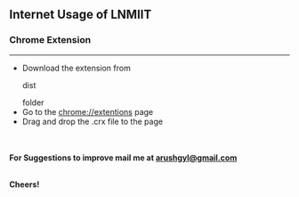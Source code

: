 <h2>Internet Usage of LNMIIT</h2>
<h3>Chrome Extension</h3><hr>

<ul>
	<li>Download the extension from <p>dist</p> folder</li>
	<li>Go to the <a href="chrome://extentions">chrome://extentions</a> page</li>
	<li>Drag and drop the .crx file to the page</li>
</ul>

<br><br>
<b>For Suggestions to improve mail me at arushgyl@gmail.com</b>
<br><br>

<b>Cheers!</b>

